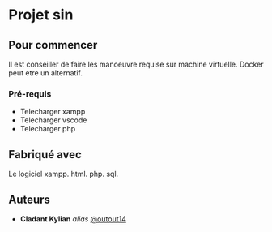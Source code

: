 # Projet sin 

## Pour commencer

Il est conseiller de faire les manoeuvre requise sur machine virtuelle. Docker peut etre un alternatif.

### Pré-requis

- Telecharger xampp
- Telecharger vscode
- Telecharger php


## Fabriqué avec

Le logiciel xampp.
html.
php.
sql.

## Auteurs
* **Cladant Kylian** _alias_ [@outout14](https://github.com/Jyzdcs)


